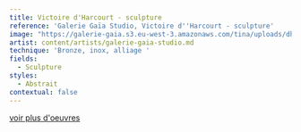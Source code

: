 ```yaml
---
title: Victoire d'Harcourt - sculpture
reference: 'Galerie Gaïa Studio, Victoire d''Harcourt - sculpture'
image: "https://galerie-gaia.s3.eu-west-3.amazonaws.com/tina/uploads/dharcourt-victoire/GAIÌ\x88A STUDIO FICHE D'HARCOURT_page-0001.jpg"
artist: content/artists/galerie-gaia-studio.md
technique: 'Bronze, inox, alliage '
fields:
  - Sculpture
styles:
  - Abstrait
contextual: false
---
```


[voir plus d'oeuvres ](https://www.galeriegaia.fr/artists/d-harcourt-victoire "Victoire d'Harcourt")
